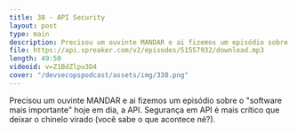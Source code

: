 ```yaml
---
title: 38 - API Security
layout: post
type: main
description: Precisou um ouvinte MANDAR e ai fizemos um episódio sobre o "software mais importante" hoje em dia, a API. Segurança em API é mais crítico que deixar o chinelo virado (você sabe o que acontece né?).
file: https://api.spreaker.com/v2/episodes/51557932/download.mp3
length: 49:50
videoid: v=Z1BdZlpu3D4
cover: "/devsecopspodcast/assets/img/338.png"
---
```


Precisou um ouvinte MANDAR e ai fizemos um episódio sobre o "software mais importante" hoje em dia, a API. Segurança em API é mais crítico que deixar o chinelo virado (você sabe o que acontece né?).